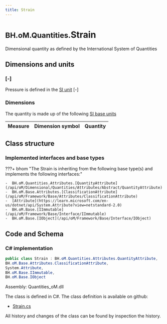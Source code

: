 ```yaml
---
title: Strain
---
```


# <small>BH.oM.Quantities.</small>**Strain**

Dimensional quantity as defined by the International System of Quantities

## Dimensions and units

### [-]

Pressure is defined in the [SI unit](https://bhom.xyz/documentation/BHoM_oM/BHoM-Units-conventions/) [-]

### Dimensions

The quantity is made up of the following [SI base units](https://en.wikipedia.org/wiki/SI_base_unit)

| Measure        | Dimension symbol | Quantity |
|------------------|--------|----------|


## Class structure

### Implemented interfaces and base types

???+ bhom "The Strain is inheriting from the following base type(s) and implements the following interfaces:"

    -  BH.oM.Quantities.Attributes.[QuantityAttribute](/api/oM/Dimensional/Quantities/Attributes/Abstract/QuantityAttribute)
    -  BH.oM.Base.Attributes.[ClassificationAttribute](/api/oM/Framework/Base/Attributes/ClassificationAttribute)
    -  [Attribute](https://learn.microsoft.com/en-us/dotnet/api/System.Attribute?view=netstandard-2.0)
    -  BH.oM.Base.[IImmutable](/api/oM/Framework/Base/Interface/IImmutable)
    -  BH.oM.Base.[IObject](/api/oM/Framework/Base/Interface/IObject)




## Code and Schema

### C# implementation

``` C# title="C#"
public class Strain : BH.oM.Quantities.Attributes.QuantityAttribute,
BH.oM.Base.Attributes.ClassificationAttribute,
System.Attribute,
BH.oM.Base.IImmutable,
BH.oM.Base.IObject
```

Assembly: Quantities_oM.dll

The class is defined in C#. The class definition is available on github:

- [Strain.cs](https://github.com/BHoM/BHoM/blob/develop/Quantities_oM/Attributes\Strain.cs)

All history and changes of the class can be found by inspection the history.
